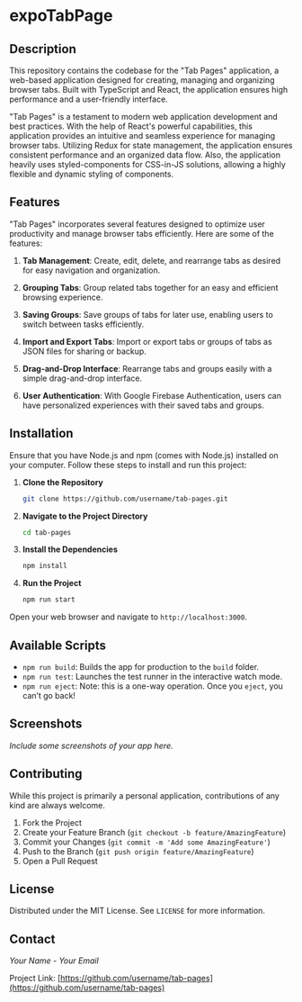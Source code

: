 # expoTabPage

## Description

This repository contains the codebase for the "Tab Pages" application, a web-based application designed for creating, managing and organizing browser tabs. Built with TypeScript and React, the application ensures high performance and a user-friendly interface.

"Tab Pages" is a testament to modern web application development and best practices. With the help of React's powerful capabilities, this application provides an intuitive and seamless experience for managing browser tabs. Utilizing Redux for state management, the application ensures consistent performance and an organized data flow. Also, the application heavily uses styled-components for CSS-in-JS solutions, allowing a highly flexible and dynamic styling of components.

## Features

"Tab Pages" incorporates several features designed to optimize user productivity and manage browser tabs efficiently. Here are some of the features:

1. **Tab Management**: Create, edit, delete, and rearrange tabs as desired for easy navigation and organization.

2. **Grouping Tabs**: Group related tabs together for an easy and efficient browsing experience.

3. **Saving Groups**: Save groups of tabs for later use, enabling users to switch between tasks efficiently.

4. **Import and Export Tabs**: Import or export tabs or groups of tabs as JSON files for sharing or backup.

5. **Drag-and-Drop Interface**: Rearrange tabs and groups easily with a simple drag-and-drop interface.

6. **User Authentication**: With Google Firebase Authentication, users can have personalized experiences with their saved tabs and groups.

## Installation

Ensure that you have Node.js and npm (comes with Node.js) installed on your computer. Follow these steps to install and run this project:

1. **Clone the Repository**

   ```bash
   git clone https://github.com/username/tab-pages.git
   ```

2. **Navigate to the Project Directory**

   ```bash
   cd tab-pages
   ```

3. **Install the Dependencies**

   ```bash
   npm install
   ```

4. **Run the Project**

   ```bash
   npm run start
   ```

Open your web browser and navigate to `http://localhost:3000`.

## Available Scripts

- `npm run build`: Builds the app for production to the `build` folder.
- `npm run test`: Launches the test runner in the interactive watch mode.
- `npm run eject`: Note: this is a one-way operation. Once you `eject`, you can’t go back!

## Screenshots

_Include some screenshots of your app here._

## Contributing

While this project is primarily a personal application, contributions of any kind are always welcome.

1. Fork the Project
2. Create your Feature Branch (`git checkout -b feature/AmazingFeature`)
3. Commit your Changes (`git commit -m 'Add some AmazingFeature'`)
4. Push to the Branch (`git push origin feature/AmazingFeature`)
5. Open a Pull Request

## License

Distributed under the MIT License. See `LICENSE` for more information.

## Contact

_Your Name_ - _Your Email_

Project Link: [https://github.com/username/tab-pages](https://github.com/username/tab-pages)
